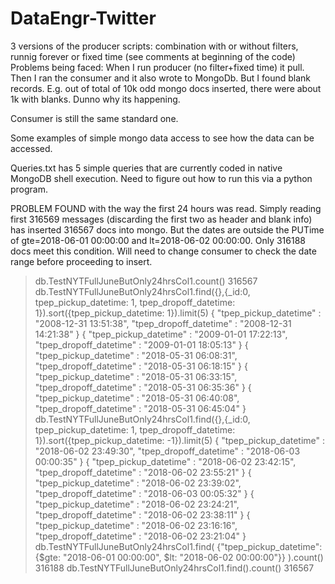 # DataEngr-Twitter
3 versions of the producer scripts: combination with or without filters, runnig forever or fixed time (see comments at beginning of the code)
Problems being faced: When I run producer (no filter+fixed time) it pull. Then I ran the consumer and it also wrote to MongoDb. But I
found blank records. E.g. out of total of 10k odd mongo docs inserted, there were about 1k with blanks. Dunno why its happening.

Consumer is still the same standard one.

Some examples of simple mongo data access to see how the data can be accessed.

Queries.txt has 5 simple queries that are currently coded in native MongoDB shell execution. Need to figure out how to run this via a python program.

PROBLEM FOUND with the way the first 24 hours was read. Simply reading first 316569 messages (discarding the first two as header and blank info) has inserted 316567 docs into mongo. But the dates are outside the PUTime of gte=2018-06-01 00:00:00 and lt=2018-06-02 00:00:00. Only 316188 docs meet this condition. Will need to change consumer to check the date range before proceeding to insert.


> db.TestNYTFullJuneButOnly24hrsCol1.count()
316567
> db.TestNYTFullJuneButOnly24hrsCol1.find({},{_id:0, tpep_pickup_datetime: 1, tpep_dropoff_datetime: 1}).sort({tpep_pickup_datetime: 1}).limit(5)
{ "tpep_pickup_datetime" : "2008-12-31 13:51:38", "tpep_dropoff_datetime" : "2008-12-31 14:21:38" }
{ "tpep_pickup_datetime" : "2009-01-01 17:22:13", "tpep_dropoff_datetime" : "2009-01-01 18:05:13" }
{ "tpep_pickup_datetime" : "2018-05-31 06:08:31", "tpep_dropoff_datetime" : "2018-05-31 06:18:15" }
{ "tpep_pickup_datetime" : "2018-05-31 06:33:15", "tpep_dropoff_datetime" : "2018-05-31 06:35:36" }
{ "tpep_pickup_datetime" : "2018-05-31 06:40:08", "tpep_dropoff_datetime" : "2018-05-31 06:45:04" }
> db.TestNYTFullJuneButOnly24hrsCol1.find({},{_id:0, tpep_pickup_datetime: 1, tpep_dropoff_datetime: 1}).sort({tpep_pickup_datetime: -1}).limit(5)
{ "tpep_pickup_datetime" : "2018-06-02 23:49:30", "tpep_dropoff_datetime" : "2018-06-03 00:00:35" }
{ "tpep_pickup_datetime" : "2018-06-02 23:42:15", "tpep_dropoff_datetime" : "2018-06-02 23:55:21" }
{ "tpep_pickup_datetime" : "2018-06-02 23:39:02", "tpep_dropoff_datetime" : "2018-06-03 00:05:32" }
{ "tpep_pickup_datetime" : "2018-06-02 23:24:21", "tpep_dropoff_datetime" : "2018-06-02 23:38:11" }
{ "tpep_pickup_datetime" : "2018-06-02 23:16:16", "tpep_dropoff_datetime" : "2018-06-02 23:21:04" }
> db.TestNYTFullJuneButOnly24hrsCol1.find( {"tpep_pickup_datetime": {$gte: "2018-06-01 00:00:00", $lt: "2018-06-02 00:00:00"}} ).count()
316188
> db.TestNYTFullJuneButOnly24hrsCol1.find().count()
316567
